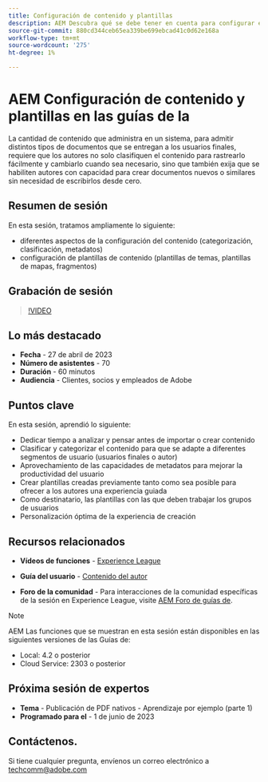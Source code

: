```yaml
---
title: Configuración de contenido y plantillas
description: AEM Descubra qué se debe tener en cuenta para configurar el contenido y las plantillas en las guías de la.
source-git-commit: 880cd344ceb65ea339be699ebcad41c0d62e168a
workflow-type: tm+mt
source-wordcount: '275'
ht-degree: 1%

---
```


# AEM Configuración de contenido y plantillas en las guías de la

La cantidad de contenido que administra en un sistema, para admitir distintos tipos de documentos que se entregan a los usuarios finales, requiere que los autores no solo clasifiquen el contenido para rastrearlo fácilmente y cambiarlo cuando sea necesario, sino que también exija que se habiliten autores con capacidad para crear documentos nuevos o similares sin necesidad de escribirlos desde cero.


## Resumen de sesión

En esta sesión, tratamos ampliamente lo siguiente:
- diferentes aspectos de la configuración del contenido (categorización, clasificación, metadatos)
- configuración de plantillas de contenido (plantillas de temas, plantillas de mapas, fragmentos)



## Grabación de sesión

>[!VIDEO](https://video.tv.adobe.com/v/3419004/guides-templates-author-templates?quality=12&learn=on)


## Lo más destacado

- **Fecha** - 27 de abril de 2023
- **Número de asistentes** - 70
- **Duración** - 60 minutos
- **Audiencia** - Clientes, socios y empleados de Adobe


## Puntos clave

En esta sesión, aprendió lo siguiente:
- Dedicar tiempo a analizar y pensar antes de importar o crear contenido
- Clasificar y categorizar el contenido para que se adapte a diferentes segmentos de usuario (usuarios finales o autor)
- Aprovechamiento de las capacidades de metadatos para mejorar la productividad del usuario
- Crear plantillas creadas previamente tanto como sea posible para ofrecer a los autores una experiencia guiada
- Como destinatario, las plantillas con las que deben trabajar los grupos de usuarios
- Personalización óptima de la experiencia de creación



## Recursos relacionados

- **Vídeos de funciones** -  [Experience League](https://experienceleague.adobe.com/docs/experience-manager-guides-learn/videos/advanced-user-guide/folder-profiles.html)

- **Guía del usuario** - [Contenido del autor](https://help.adobe.com/en_US/xml-documentation-for-adobe-experience-manager/index.html#t=DXML-master-map%2Freports-intro.html)

- **Foro de la comunidad** - Para interacciones de la comunidad específicas de la sesión en Experience League, visite  [AEM Foro de guías de](https://experienceleaguecommunities.adobe.com/t5/experience-manager-guides/bd-p/xml-documentation-discussions).

>[!NOTE]
>
> AEM Las funciones que se muestran en esta sesión están disponibles en las siguientes versiones de las Guías de:
> - Local: 4.2 o posterior
> - Cloud Service: 2303 o posterior


## Próxima sesión de expertos

- **Tema** - Publicación de PDF nativos - Aprendizaje por ejemplo (parte 1)
- **Programado para el** - 1 de junio de 2023


## Contáctenos.

Si tiene cualquier pregunta, envíenos un correo electrónico a <techcomm@adobe.com>
